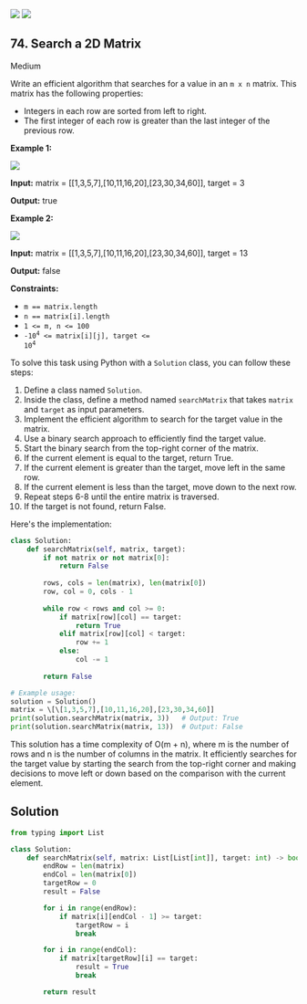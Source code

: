 [![](https://img.shields.io/github/stars/LeetCode-Top-Interview-150/LeetCode-Top-Interview-150?label=Stars&style=flat-square)](https://github.com/LeetCode-Top-Interview-150/LeetCode-Top-Interview-150)
[![](https://img.shields.io/github/forks/LeetCode-Top-Interview-150/LeetCode-Top-Interview-150?label=Fork%20me%20on%20GitHub%20&style=flat-square)](https://github.com/LeetCode-Top-Interview-150/LeetCode-Top-Interview-150/fork)

## 74\. Search a 2D Matrix

Medium

Write an efficient algorithm that searches for a value in an `m x n` matrix. This matrix has the following properties:

*   Integers in each row are sorted from left to right.
*   The first integer of each row is greater than the last integer of the previous row.

**Example 1:**

![](https://assets.leetcode.com/uploads/2020/10/05/mat.jpg)

**Input:** matrix = \[\[1,3,5,7],[10,11,16,20],[23,30,34,60]], target = 3

**Output:** true 

**Example 2:**

![](https://assets.leetcode.com/uploads/2020/10/05/mat2.jpg)

**Input:** matrix = \[\[1,3,5,7],[10,11,16,20],[23,30,34,60]], target = 13

**Output:** false 

**Constraints:**

*   `m == matrix.length`
*   `n == matrix[i].length`
*   `1 <= m, n <= 100`
*   <code>-10<sup>4</sup> <= matrix[i][j], target <= 10<sup>4</sup></code>

To solve this task using Python with a `Solution` class, you can follow these steps:

1. Define a class named `Solution`.
2. Inside the class, define a method named `searchMatrix` that takes `matrix` and `target` as input parameters.
3. Implement the efficient algorithm to search for the target value in the matrix.
4. Use a binary search approach to efficiently find the target value.
5. Start the binary search from the top-right corner of the matrix.
6. If the current element is equal to the target, return True.
7. If the current element is greater than the target, move left in the same row.
8. If the current element is less than the target, move down to the next row.
9. Repeat steps 6-8 until the entire matrix is traversed.
10. If the target is not found, return False.

Here's the implementation:

```python
class Solution:
    def searchMatrix(self, matrix, target):
        if not matrix or not matrix[0]:
            return False
        
        rows, cols = len(matrix), len(matrix[0])
        row, col = 0, cols - 1
        
        while row < rows and col >= 0:
            if matrix[row][col] == target:
                return True
            elif matrix[row][col] < target:
                row += 1
            else:
                col -= 1
        
        return False

# Example usage:
solution = Solution()
matrix = \[\[1,3,5,7],[10,11,16,20],[23,30,34,60]]
print(solution.searchMatrix(matrix, 3))   # Output: True
print(solution.searchMatrix(matrix, 13))  # Output: False
```

This solution has a time complexity of O(m + n), where m is the number of rows and n is the number of columns in the matrix. It efficiently searches for the target value by starting the search from the top-right corner and making decisions to move left or down based on the comparison with the current element.

## Solution

```python
from typing import List

class Solution:
    def searchMatrix(self, matrix: List[List[int]], target: int) -> bool:
        endRow = len(matrix)
        endCol = len(matrix[0])
        targetRow = 0
        result = False

        for i in range(endRow):
            if matrix[i][endCol - 1] >= target:
                targetRow = i
                break

        for i in range(endCol):
            if matrix[targetRow][i] == target:
                result = True
                break

        return result
```